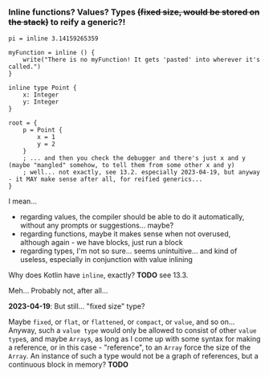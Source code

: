 ### Inline functions? Values? Types ~~(fixed size, would be stored on the stack)~~ to reify a generic?!

```
pi = inline 3.14159265359

myFunction = inline () {
    write("There is no myFunction! It gets 'pasted' into wherever it's called.")
}

inline type Point {
    x: Integer
    y: Integer
}

root = {
    p = Point {
        x = 1
        y = 2
    }
    ; ... and then you check the debugger and there's just x and y (maybe "mangled" somehow, to tell them from some other x and y)
    ; well... not exactly, see 13.2. especially 2023-04-19, but anyway - it MAY make sense after all, for reified generics...
}
```

I mean...
- regarding values, the compiler should be able to do it automatically, without any prompts or suggestions... maybe?
- regarding functions, maybe it makes sense when not overused, although again - we have blocks, just run a block
- regarding types, I'm not so sure... seems unintuitive... and kind of useless, especially in conjunction with value inlining

Why does Kotlin have `inline`, exactly? **TODO** see 13.3.

Meh... Probably not, after all...

**2023-04-19**: But still... "fixed size" type?

Maybe `fixed`, or `flat`, or `flattened`, or `compact`, or `value`, and so on...
Anyway, such a `value type` would only be allowed to consist of other `value type`s, and maybe `Array`s,
as long as I come up with some syntax for making a reference, or in this case - "reference",
to an `Array` force the size of the `Array`. An instance of such a type would not be a graph of references,
but a continuous block in memory? **TODO**